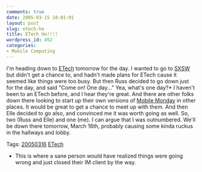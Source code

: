 ```yaml
---
comments: true
date: 2005-03-15 18:01:01
layout: post
slug: etech-ho
title: ETech Ho!!!!
wordpress_id: 452
categories:
- Mobile Computing
---
```


I'm heading down to [ETech](http://conferences.oreillynet.com/etech/) tomorrow for the day. I wanted to go to [SXSW](http://2005.sxsw.com/) but didn't get a chance to, and hadn't made plans for ETech cause it seemed like things were too busy.  But then Russ decided to go down just for the day, and said "Come on! One day..." Yea, what's one day?*  I haven't been to an ETech before, and I hear they're great. And there are other folks down there looking to start up their own versions of [Mobile Monday](http://www.mobilemonday.com) in other places. It would be great to get a chance to meet up with them. And then Elle decided to go also, and convinced me it was worth going as well.  So, two (Russ and Elle) and one (me). I can argue that I was outnumbered. We'll be down there tomorrow, March 16th, probably causing some kinda ruckus in the hallways and lobby.

Tags: [20050316](http://www.bitsplitter.net/tag.php/20050316) [ETech](http://www.bitsplitter.net/tag.php/etech)

* This is where a sane person would have realized things were going wrong and just closed their IM client by the way.
